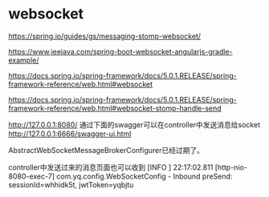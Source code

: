 # websocket
https://spring.io/guides/gs/messaging-stomp-websocket/

https://www.jeejava.com/spring-boot-websocket-angularjs-gradle-example/

https://docs.spring.io/spring-framework/docs/5.0.1.RELEASE/spring-framework-reference/web.html#websocket

https://docs.spring.io/spring-framework/docs/5.0.1.RELEASE/spring-framework-reference/web.html#websocket-stomp-handle-send

http://127.0.0.1:8080/
通过下面的swagger可以在controller中发送消息给socket
http://127.0.0.1:6666/swagger-ui.html


AbstractWebSocketMessageBrokerConfigurer已经过期了。

controller中发送过来的消息页面也可以收到
[INFO ] 22:17:02.811 [http-nio-8080-exec-7] com.yq.config.WebSocketConfig - Inbound preSend: sessionId=whhidk5t, jwtToken=yqbjtu